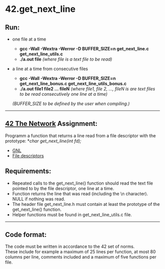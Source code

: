 # **42.get_next_line**


Run:
----
- one file at a time
  - **gcc -Wall -Wextra -Werror -D BUFFER_SIZE=n get_next_line.c get_next_line_utils.c**
  - **./a.out file**    *(where file is a text file to be read)*

- a line at a time from consecutive files
  - **gcc -Wall -Wextra -Werror -D BUFFER_SIZE=n get_next_line_bonus.c get_next_line_utils_bonus.c**
  - **./a.out file1 file2 ... fileN**    *(where file1, file 2, ..., fileN is are text files to be read consecutively one line at a time)*

  *(BUFFER_SIZE to be defined by the user when compiling.)*

-------------------------------------------------------------------

[42 The Network](https://www.42network.org/) Assignment:
-----------
Programm a function that returns a line read from a file descriptor with the prototype: **char *get_next_line(int fd);**

- [GNL](https://harm-smits.github.io/42docs/projects/get_next_line)
- [File descriptors](https://www.geeksforgeeks.org/input-output-system-calls-c-create-open-close-read-write/)

Requirements:
-------------

- Repeated calls to the get_next_line() function should read the text file pointed to by the file descriptor, one line at a time.
- Function returns the line that was read (including the \n character). NULL if nothing was read.
- The header file get_next_line.h must contain at least the prototype of the get_next_line() function.
- Helper functions must be found in get_next_line_utils.c file.

-------------------------------------------------------------------

Code format: 
------------
The code must be written in accordance to the 42 set of norms.  
These include for example a maximum of 25 lines per function, at most 80 columns per line, comments included and a maximum of five functions per file. 

